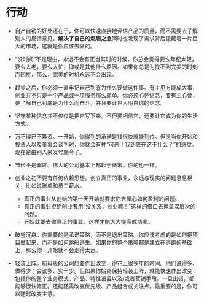 # 行动

- 自产自销的好处还在于，你可以快速直接地评估产品的质量，而不需要去了解别人的反馈意见。**解决了自己的燃眉之急**同时也发现了需求背后隐藏着一片巨大的市场，这就是你应该去做的。

- “没时间”不是理由，永远不会有正当其时的时候，你总会觉得要么年纪太轻，要么太老，要么太忙，抑或是其他什么原因。如果你总是为找不到完美的时刻而困扰，那么，完美的时机永远不会出现。

- 起步之后，你必须一直牢记自己到底为什么要做这件事。有主见方能成大事，创业并不只是一个产品或一项服务那么简单。你必须心怀信念，要有主心骨，要了解自己到底是为什么而奋斗，并且要让世人明白你的信念。

- 坚守某种信念并不仅仅是把它写下来。不但要相信它，还要让它成为你的生活方式。

- 万不得已不筹资。一开始，你得到的承诺是钱很快就能到位。但是当你开始和投资人以及董事会谈判时，你就会有种“可恶！我到底在这干什么？”的感觉。现在是由别人来发号施令了。

- 节俭不是罪过。伟大的公司基本上都起于微末。你的也一样。

- 创业之初不要有任何依赖思想。创立真正的事业，永远与现实的问题息息相关，比如说账单和员工薪水。
    + 真正的事业从创始的第一天开始就要求你去操心如何盈利的问题。
    + 真正的事业拒绝创业者用“没关系，创业嘛！”这样的借口去掩盖深层次的问题。
    + 开始就要去做真正的事业，这样才能大大提高成功率。

- 破釜沉舟。你需要的是承诺策略，而不是退出策略。你应该考虑的是如何把项目做起来，而不是如何跳船逃生。如果你的整个策略都是建立在逃跑的基础上，那么你一开始就不会走得太远。

- 轻装上阵。航母级的公司想要作出改变，得花上很多年的时间。他们说得多、做得少；会议多、实干少。但如果你始终保持轻装上阵，就能快速作出改变：包括你的整个业务模式、产品、特性设置以及/或者营销手段。一旦出错，都能够很快修正。还能随需改变优先级、产品组合或关注点。最重要的是，你可以随时改变主意。